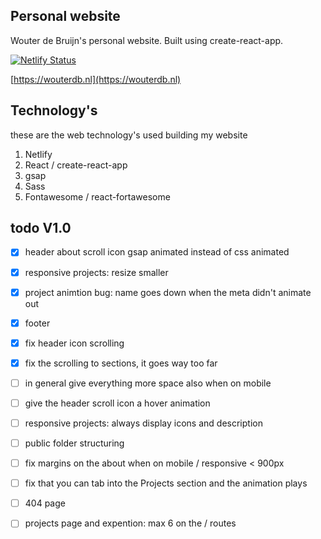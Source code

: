 ## Personal website
Wouter de Bruijn's personal website.
Built using create-react-app.

[![Netlify Status](https://api.netlify.com/api/v1/badges/f42f95df-9705-4ed3-a576-321b62c7ea7d/deploy-status)](https://app.netlify.com/sites/wouterdb/deploys)

[https://wouterdb.nl](https://wouterdb.nl)


## Technology's

these are the web technology's used building my website

1. Netlify
2. React / create-react-app
3. gsap
4. Sass
5. Fontawesome / react-fortawesome


## todo V1.0

- [x] header about scroll icon gsap animated instead of css animated
- [x] responsive projects: resize smaller
- [x] project animtion bug: name goes down when the meta didn't animate out
- [x] footer
- [x] fix header icon scrolling
- [x] fix the scrolling to sections, it goes way too far
- [ ] in general give everything more space also when on mobile
- [ ] give the header scroll icon a hover animation
- [ ] responsive projects: always display icons and description
- [ ] public folder structuring
- [ ] fix margins on the about when on mobile / responsive < 900px
- [ ] fix that you can tab into the Projects section and the animation plays
- [ ] 404 page
- [ ] projects page and expention: max 6 on the / routes


